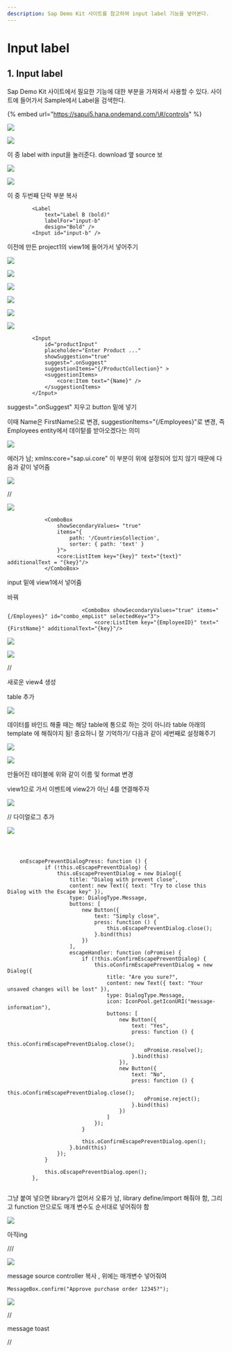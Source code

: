 ```yaml
---
description: Sap Demo Kit 사이트를 참고하여 input label 기능을 넣어본다.
---
```


# Input label

## 1. Input label

Sap Demo Kit 사이트에서 필요한 기능에 대한 부분을 가져와서 사용할 수 있다. 사이트에 들어가서 Sample에서 Label을 검색한다. 

{% embed url="https://sapui5.hana.ondemand.com/\#/controls" %}

![](../.gitbook/assets/image%20%28441%29.png)

![](../.gitbook/assets/image%20%28451%29.png)

 이 중 label with input을 눌러준다. download 옆 source 보  


![](../.gitbook/assets/image%20%28461%29.png)

![](../.gitbook/assets/image%20%28499%29.png)

이 중 두번째 단락 부분 복사

```markup
		<Label
			text="Label B (bold)"
			labelFor="input-b"
			design="Bold" />
		<Input id="input-b" />
```

이전에 만든 project1의 view1에 들어가서 넣어주기

![](../.gitbook/assets/image%20%28448%29.png)

![](../.gitbook/assets/image%20%28491%29.png)

![](../.gitbook/assets/image%20%28470%29.png)

![](../.gitbook/assets/image%20%28501%29.png)







![](../.gitbook/assets/image%20%28471%29.png)

![](../.gitbook/assets/image%20%28472%29.png)

```markup
		<Input
			id="productInput"
			placeholder="Enter Product ..."
			showSuggestion="true"
			suggest=".onSuggest"
			suggestionItems="{/ProductCollection}" >
			<suggestionItems>
				<core:Item text="{Name}" />
			</suggestionItems>
		</Input>
```

suggest=".onSuggest" 지우고 button 밑에 넣기

이때 Name은 FirstName으로 변경, suggestionItems="{/Employees}"로 변경, 즉 Employees entity에서 데이텉를 받아오겠다는 의미 

![](../.gitbook/assets/image%20%28406%29.png)

에러가 남; xmlns:core="sap.ui.core" 이 부분이 위에 설정되어 있지 않기 때문에 다음과 같이 넣어줌

![](../.gitbook/assets/image%20%28440%29.png)

//







![](../.gitbook/assets/image%20%28452%29.png)

```text
			<ComboBox
				showSecondaryValues= "true"
				items="{
					path: '/CountriesCollection',
					sorter: { path: 'text' }
				}">
				<core:ListItem key="{key}" text="{text}" additionalText = "{key}"/>
			</ComboBox>
```

input 밑에 view1에서 넣어줌

 바꿔

```text
						<ComboBox showSecondaryValues="true" items="{/Employees}" id="combo_empList" selectedKey="3">
							<core:ListItem key="{EmployeeID}" text="{FirstName}" additionalText="{key}"/>
```



![](../.gitbook/assets/image%20%28436%29.png)

![](../.gitbook/assets/image%20%28484%29.png)





//

새로운 view4 생성



table 추가 

![](../.gitbook/assets/image%20%28431%29.png)

데이터를 바인드 해줄 때는 해당 table에 통으로 하는 것이 아니라 table 아래의 template 에 해줘야지 됨! 중요하니 잘 기억하기/ 다음과 같이 세번째로 설정홰주기 

![](../.gitbook/assets/image%20%28464%29.png)

![](../.gitbook/assets/image%20%28458%29.png)

만들어진 테이블에 위와 같이 이름 및 format 변경 

view1으로 가서 이벤트에 view2가 아닌 4를 연결해주자

![](../.gitbook/assets/image%20%28413%29.png)

// 다이얼로그 추가



![](../.gitbook/assets/image%20%28408%29.png)

```markup

	
	
	onEscapePreventDialogPress: function () {
			if (!this.oEscapePreventDialog) {
				this.oEscapePreventDialog = new Dialog({
					title: "Dialog with prevent close",
					content: new Text({ text: "Try to close this Dialog with the Escape key" }),
					type: DialogType.Message,
					buttons: [
						new Button({
							text: "Simply close",
							press: function () {
								this.oEscapePreventDialog.close();
							}.bind(this)
						})
					],
					escapeHandler: function (oPromise) {
						if (!this.oConfirmEscapePreventDialog) {
							this.oConfirmEscapePreventDialog = new Dialog({
								title: "Are you sure?",
								content: new Text({ text: "Your unsaved changes will be lost" }),
								type: DialogType.Message,
								icon: IconPool.getIconURI("message-information"),
								buttons: [
									new Button({
										text: "Yes",
										press: function () {
											this.oConfirmEscapePreventDialog.close();
											oPromise.resolve();
										}.bind(this)
									}),
									new Button({
										text: "No",
										press: function () {
											this.oConfirmEscapePreventDialog.close();
											oPromise.reject();
										}.bind(this)
									})
								]
							});
						}

						this.oConfirmEscapePreventDialog.open();
					}.bind(this)
				});
			}

			this.oEscapePreventDialog.open();
		},
	
```

그냥 붙여 넣으면 library가 없어서 오류가 남, library define/import 해줘야 함, 그리고 function 안으로도 매개 변수도 순서대로 넣어줘야 함 

![](../.gitbook/assets/image%20%28412%29.png)

아직ing

///

![](../.gitbook/assets/image%20%28433%29.png)

message source controller 복사 , 위에는 매개변수 넣어줘여

```text
MessageBox.confirm("Approve purchase order 12345?");
```

![](../.gitbook/assets/image%20%28468%29.png)

//

message toast

//









